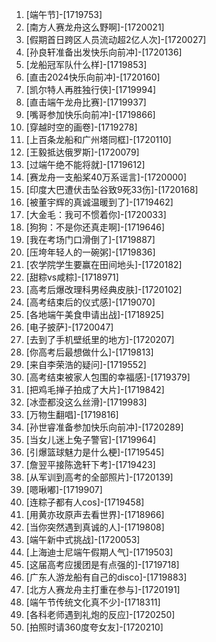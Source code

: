 
1. [端午节]-[1719753]
1. [南方人赛龙舟这么野啊]-[1720021]
1. [假期首日跨区人员流动超2亿人次]-[1720027]
1. [孙良轩准备出发快乐向前冲]-[1720136]
1. [龙船冠军队什么样]-[1719853]
1. [直击2024快乐向前冲]-[1720160]
1. [凯尔特人再胜独行侠]-[1719994]
1. [直击端午龙舟比赛]-[1719937]
1. [嘴哥参加快乐向前冲]-[1719866]
1. [穿越时空的画卷]-[1719278]
1. [上百条龙船和广州塔同框]-[1720110]
1. [王毅抵达俄罗斯]-[1720079]
1. [过端午绝不能将就]-[1719612]
1. [赛龙舟一支船桨40万系谣言]-[1720000]
1. [印度大巴遭伏击坠谷致9死33伤]-[1720168]
1. [被董宇辉的真诚温暖到了]-[1719462]
1. [大金毛：我可不惯着你]-[1720033]
1. [狗狗：不是你还真走啊]-[1719646]
1. [我在考场门口滑倒了]-[1719887]
1. [压垮年轻人的一碗粥]-[1719836]
1. [农学院学生要赢在田间地头]-[1720182]
1. [甜粽vs咸粽]-[1718971]
1. [高考后爆改理科男经典皮肤]-[1720102]
1. [高考结束后的仪式感]-[1719070]
1. [各地端午美食申请出战]-[1718925]
1. [电子披萨]-[1720047]
1. [去到了手机壁纸里的地方]-[1720207]
1. [你高考后最想做什么]-[1719813]
1. [来自李荣浩的疑问]-[1719552]
1. [高考结束被家人包围的幸福感]-[1719379]
1. [把鸡毛掸子拍成了大片]-[1719842]
1. [冰壶都没这么丝滑]-[1719983]
1. [万物生翻唱]-[1719816]
1. [孙世睿准备参加快乐向前冲]-[1720289]
1. [当女儿迷上兔子警官]-[1719964]
1. [引爆篮球魅力是什么梗]-[1719545]
1. [詹翌平接陈逸轩下考]-[1719423]
1. [从军训到高考的全部照片]-[1720139]
1. [嗯啾嘟]-[1719907]
1. [连粽子都有人cos]-[1719458]
1. [用黄亦玫原声去看世界]-[1718966]
1. [当你突然遇到真诚的人]-[1719808]
1. [端午新中式挑战]-[1720053]
1. [上海迪士尼端午假期人气]-[1719503]
1. [这届高考应援团是有点强的]-[1719718]
1. [广东人游龙船有自己的disco]-[1719883]
1. [北方人赛龙舟主打重在参与]-[1720191]
1. [端午节传统文化真不少]-[1718311]
1. [各科老师遇到礼炮的反应]-[1720250]
1. [拍照时请360度夸女友]-[1720210]